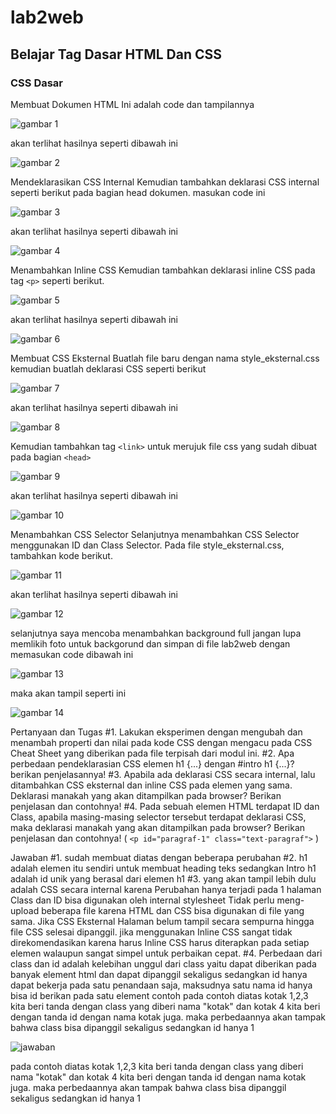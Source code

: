 # lab2web
## Belajar Tag Dasar HTML Dan CSS
### CSS Dasar

Membuat Dokumen HTML
Ini adalah code dan tampilannya

![gambar 1](screenshoot/code1.png)

akan terlihat hasilnya seperti dibawah ini

![gambar 2](screenshoot/hasil1.png)

Mendeklarasikan CSS Internal
Kemudian tambahkan deklarasi CSS internal seperti berikut pada bagian head dokumen.
masukan code ini 

![gambar 3](screenshoot/code2.png)

akan terlihat hasilnya seperti dibawah ini

![gambar 4](screenshoot/hasil2.png)

Menambahkan Inline CSS
Kemudian tambahkan deklarasi inline CSS pada tag `<p>` seperti berikut.

![gambar 5](screenshoot/code11.png)

akan terlihat hasilnya seperti dibawah ini

![gambar 6](screenshoot/hasil11.png)

Membuat CSS Eksternal
Buatlah file baru dengan nama style_eksternal.css kemudian buatlah deklarasi CSS seperti berikut

![gambar 7](screenshoot/code3.png)

akan terlihat hasilnya seperti dibawah ini

![gambar 8](screenshoot/hasil3.png)

Kemudian tambahkan tag `<link>` untuk merujuk file css yang sudah dibuat pada bagian `<head>`

![gambar 9](screenshoot/code12.png)

akan terlihat hasilnya seperti dibawah ini

![gambar 10](screenshoot/hasil12.png)

Menambahkan CSS Selector
Selanjutnya   menambahkan   CSS   Selector   menggunakan   ID   dan   Class   Selector.   Pada   file
style_eksternal.css, tambahkan kode berikut. 

![gambar 11](screenshoot/code4.png)

akan terlihat hasilnya seperti dibawah ini

![gambar 12](screenshoot/hasil4.png)

selanjutnya saya mencoba menambahkan background full jangan lupa memlikih foto untuk backgorund dan simpan di file lab2web
dengan memasukan code dibawah ini

![gambar 13](screenshoot/code5.png)

maka akan tampil seperti ini

![gambar 14](screenshoot/hasil5.png)


Pertanyaan dan Tugas
#1.    Lakukan eksperimen dengan mengubah dan  menambah properti dan  nilai  pada  kode  CSS
dengan mengacu pada CSS Cheat Sheet yang diberikan pada file terpisah dari modul ini.
#2.	Apa   perbedaan   pendeklarasian  CSS   elemen   h1   {...}   dengan   #intro   h1   {...}?   berikan penjelasannya!
#3.    Apabila ada deklarasi CSS secara internal, lalu ditambahkan CSS eksternal dan inline CSS pada
elemen  yang  sama.  Deklarasi  manakah  yang  akan  ditampilkan  pada  browser?  Berikan penjelasan dan contohnya!
#4.    Pada sebuah elemen HTML terdapat ID dan Class, apabila masing-masing selector tersebut
terdapat  deklarasi  CSS,  maka  deklarasi  manakah  yang  akan  ditampilkan  pada  browser? Berikan penjelasan dan contohnya!    ( `<p id="paragraf-1" class="text-paragraf">` )


Jawaban 
#1. sudah membuat diatas dengan beberapa perubahan
#2. h1 adalah elemen itu sendiri untuk membuat heading teks sedangkan Intro h1 adalah id unik yang berasal dari elemen h1
#3. yang akan tampil lebih dulu adalah CSS secara internal karena Perubahan hanya terjadi pada 1 halaman
Class dan ID bisa digunakan oleh internal stylesheet Tidak perlu meng-upload beberapa file karena HTML dan CSS bisa digunakan di file yang sama. Jika CSS Eksternal Halaman belum tampil secara sempurna hingga file CSS selesai dipanggil. jika menggunakan Inline CSS sangat tidak direkomendasikan karena harus Inline CSS harus diterapkan pada setiap elemen walaupun sangat simpel untuk perbaikan cepat.
#4. Perbedaan dari class dan id adalah kelebihan unggul dari class yaitu dapat diberikan pada banyak element html dan dapat dipanggil sekaligus sedangkan id hanya dapat bekerja pada satu penandaan saja, maksudnya satu nama id hanya bisa id berikan pada satu element 
contoh 
pada contoh diatas kotak 1,2,3 kita beri tanda dengan class yang diberi nama "kotak" dan kotak 4 kita beri dengan tanda id dengan nama kotak juga. maka perbedaannya akan tampak bahwa class bisa dipanggil sekaligus sedangkan id hanya 1

![jawaban](screenshoot/hasil5.png)


pada contoh diatas kotak 1,2,3 kita beri tanda dengan class yang diberi nama "kotak" dan kotak 4 kita beri dengan tanda id dengan nama kotak juga. maka perbedaannya akan tampak bahwa class bisa dipanggil sekaligus sedangkan id hanya 1
